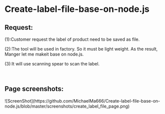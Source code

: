 # Create-label-file-base-on-node.js
<h2>Request:</h2>
<p>(1):Customer request the label of product need to be saved as file.</p>
<p>(2):The tool will be used in factory. So it must be light weight. As the result, Manger let me makeit base on node.js.</p>
<p>(3):It will use scanning spear to scan the label. </p>
<BR>
<h2>Page screenshots:</h2>
![ScreenShot](https://github.com/MichaelMa666/Create-label-file-base-on-node.js/blob/master/screenshots/create_label_file_page.png)
